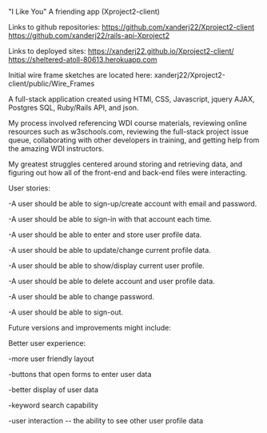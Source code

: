 "I Like You" A friending app  (Xproject2-client)

Links to github repositories:
https://github.com/xanderj22/Xproject2-client
https://github.com/xanderj22/rails-api-Xproject2

Links to deployed sites:
https://xanderj22.github.io/Xproject2-client/
https://sheltered-atoll-80613.herokuapp.com

Initial wire frame sketches are located here: xanderj22/Xproject2-client/public/Wire_Frames

A full-stack application created using HTMl, CSS, Javascript, jquery AJAX, Postgres SQL, Ruby/Rails API, and json.

My process involved referencing WDI course materials, reviewing online resources such as w3schools.com, reviewing the full-stack project issue queue, collaborating with other developers in training, and getting help from the amazing WDI instructors.

My greatest struggles centered around storing and retrieving data, and figuring out how all of the front-end and back-end files were interacting.

User stories:

-A user should be able to sign-up/create account with email and password.

-A user should be able to sign-in with that account each time.

-A user should be able to enter and store user profile data.

-A user should be able to update/change current profile data.

-A user should be able to show/display current user profile.

-A user should be able to delete account and user profile data.

-A user should be able to change password.

-A user should be able to sign-out.


Future versions and improvements might include:

Better user experience:

  -more user friendly layout
  
  -buttons that open forms to enter user data
  
  -better display of user data
  
  -keyword search capability
  
  -user interaction -- the ability to see other user profile data

